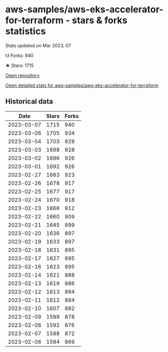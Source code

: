 # aws-samples/aws-eks-accelerator-for-terraform - stars & forks statistics

Stats updated on Mar 2023, 07

☋ Forks: 940

★ Stars: 1715

[Open repository](https://github.com/aws-samples/aws-eks-accelerator-for-terraform)

[Open detailed stats for aws-samples/aws-eks-accelerator-for-terraform](https://reviewgithub.com/rep/aws-samples/aws-eks-accelerator-for-terraform)

## Historical data
| Date | Stars | Forks |
|------|-------|-------|
| 2023-03-07 | 1715 | 940 | 
| 2023-03-06 | 1705 | 934 | 
| 2023-03-04 | 1703 | 929 | 
| 2023-03-03 | 1698 | 928 | 
| 2023-03-02 | 1696 | 926 | 
| 2023-03-01 | 1692 | 926 | 
| 2023-02-27 | 1683 | 923 | 
| 2023-02-26 | 1678 | 917 | 
| 2023-02-25 | 1677 | 917 | 
| 2023-02-24 | 1670 | 918 | 
| 2023-02-23 | 1666 | 912 | 
| 2023-02-22 | 1660 | 909 | 
| 2023-02-21 | 1645 | 899 | 
| 2023-02-20 | 1636 | 897 | 
| 2023-02-19 | 1633 | 897 | 
| 2023-02-18 | 1631 | 895 | 
| 2023-02-17 | 1627 | 895 | 
| 2023-02-16 | 1623 | 895 | 
| 2023-02-14 | 1621 | 888 | 
| 2023-02-13 | 1619 | 886 | 
| 2023-02-12 | 1613 | 884 | 
| 2023-02-11 | 1612 | 884 | 
| 2023-02-10 | 1607 | 882 | 
| 2023-02-09 | 1599 | 878 | 
| 2023-02-08 | 1592 | 876 | 
| 2023-02-07 | 1588 | 872 | 
| 2023-02-06 | 1584 | 869 | 

